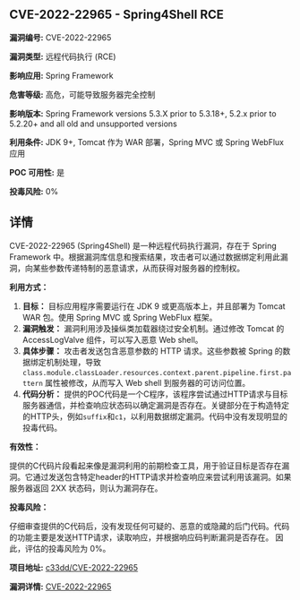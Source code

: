 ## CVE-2022-22965 - Spring4Shell RCE

**漏洞编号:** CVE-2022-22965

**漏洞类型:** 远程代码执行 (RCE)

**影响应用:** Spring Framework

**危害等级:** 高危，可能导致服务器完全控制

**影响版本:** Spring Framework versions 5.3.X prior to 5.3.18+, 5.2.x prior to 5.2.20+ and all old and unsupported versions

**利用条件:** JDK 9+, Tomcat 作为 WAR 部署，Spring MVC 或 Spring WebFlux 应用

**POC 可用性:** 是

**投毒风险:** 0%

## 详情

CVE-2022-22965 (Spring4Shell) 是一种远程代码执行漏洞，存在于 Spring Framework 中。根据漏洞库信息和搜索结果，攻击者可以通过数据绑定利用此漏洞，向某些参数传递特制的恶意请求，从而获得对服务器的控制权。

**利用方式：**

1.  **目标：** 目标应用程序需要运行在 JDK 9 或更高版本上，并且部署为 Tomcat WAR 包。使用 Spring MVC 或 Spring WebFlux 框架。
2.  **漏洞触发：** 漏洞利用涉及操纵类加载器绕过安全机制。通过修改 Tomcat 的 AccessLogValve 组件，可以写入恶意 Web shell。
3.  **具体步骤：** 攻击者发送包含恶意参数的 HTTP 请求。这些参数被 Spring 的数据绑定机制处理，导致 `class.module.classLoader.resources.context.parent.pipeline.first.pattern` 属性被修改，从而写入 Web shell 到服务器的可访问位置。
4.  **代码分析：** 提供的POC代码是一个C程序，该程序尝试通过HTTP请求与目标服务器通信，并检查响应状态码以确定漏洞是否存在。关键部分在于构造特定的HTTP头，例如`suffix`和`c1`，以利用数据绑定漏洞。代码中没有发现明显的投毒代码。

**有效性：**

提供的C代码片段看起来像是漏洞利用的前期检查工具，用于验证目标是否存在漏洞。它通过发送包含特定header的HTTP请求并检查响应来尝试利用该漏洞。如果服务器返回 2XX 状态码，则认为漏洞存在。

**投毒风险：**

仔细审查提供的C代码后，没有发现任何可疑的、恶意的或隐藏的后门代码。代码的功能主要是发送HTTP请求，读取响应，并根据响应码判断漏洞是否存在。 因此，评估的投毒风险为 0%。

**项目地址:** [c33dd/CVE-2022-22965](https://github.com/c33dd/CVE-2022-22965)

**漏洞详情:** [CVE-2022-22965](https://nvd.nist.gov/vuln/detail/CVE-2022-22965)